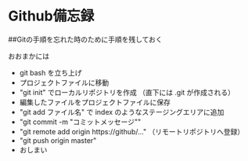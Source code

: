 # Github備忘録
##Gitの手順を忘れた時のために手順を残しておく

おおまかには
- git bash を立ち上げ
- プロジェクトファイルに移動
- "git init" でローカルリポジトリを作成 （直下には .git が作成される）
- 編集したファイルをプロジェクトファイルに保存
- "git add ファイル名" で index のようなステージングエリアに追加
- "git commit -m "コミットメッセージ""
- "git remote add origin https://github/…" （リモートリポジトリへ登録）
- "git push origin master"
- おしまい

